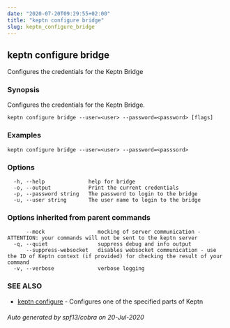 ```yaml
---
date: "2020-07-20T09:29:55+02:00"
title: "keptn configure bridge"
slug: keptn_configure_bridge
---
```

## keptn configure bridge

Configures the credentials for the Keptn Bridge

### Synopsis

Configures the credentials for the Keptn Bridge.

```
keptn configure bridge --user=<user> --password=<password> [flags]
```

### Examples

```
keptn configure bridge --user=<user> --password=<passsord>
```

### Options

```
  -h, --help              help for bridge
  -o, --output            Print the current credentials
  -p, --password string   The password to login to the bridge
  -u, --user string       The user name to login to the bridge
```

### Options inherited from parent commands

```
      --mock                 mocking of server communication - ATTENTION: your commands will not be sent to the keptn server
  -q, --quiet                suppress debug and info output
      --suppress-websocket   disables websocket communication - use the ID of Keptn context (if provided) for checking the result of your command
  -v, --verbose              verbose logging
```

### SEE ALSO

* [keptn configure](../keptn_configure/)	 - Configures one of the specified parts of Keptn

###### Auto generated by spf13/cobra on 20-Jul-2020
